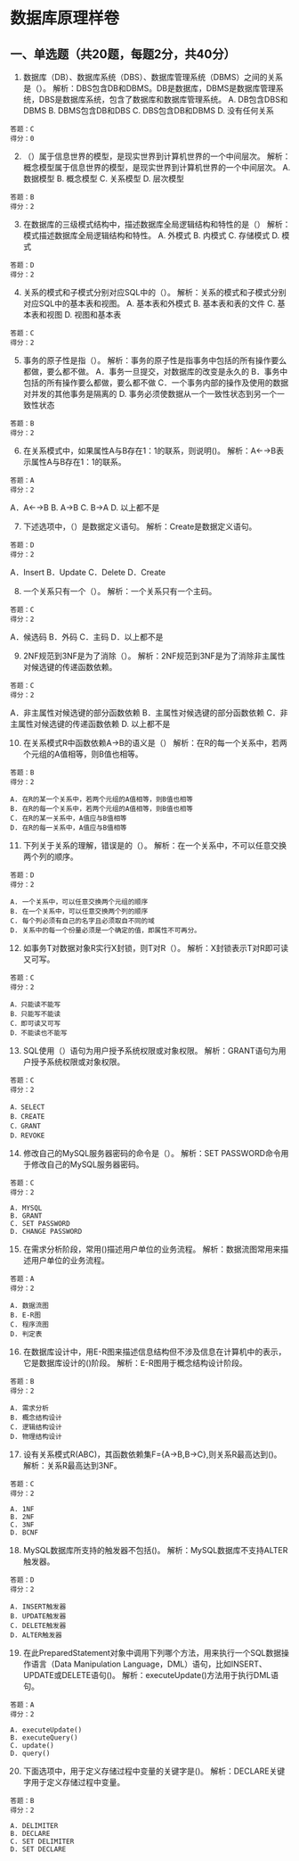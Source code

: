 # 数据库原理样卷

## 一、单选题（共20题，每题2分，共40分）

1. 数据库（DB）、数据库系统（DBS）、数据库管理系统（DBMS）之间的关系是（）。
   解析：DBS包含DB和DBMS。DB是数据库，DBMS是数据库管理系统，DBS是数据库系统，包含了数据库和数据库管理系统。
   A. DB包含DBS和DBMS
   B. DBMS包含DB和DBS
   C. DBS包含DB和DBMS
   D. 没有任何关系

```
答题：C
得分：0
```

2. （）属于信息世界的模型，是现实世界到计算机世界的一个中间层次。
   解析：概念模型属于信息世界的模型，是现实世界到计算机世界的一个中间层次。
   A. 数据模型
   B. 概念模型
   C. 关系模型
   D. 层次模型

```
答题：B
得分：2
```

3. 在数据库的三级模式结构中，描述数据库全局逻辑结构和特性的是（）
   解析：模式描述数据库全局逻辑结构和特性。
   A. 外模式
   B. 内模式
   C. 存储模式
   D. 模式

```
答题：D
得分：2
```

4. 关系的模式和子模式分别对应SQL中的（）。
   解析：关系的模式和子模式分别对应SQL中的基本表和视图。
   A. 基本表和外模式
   B. 基本表和表的文件
   C. 基本表和视图
   D. 视图和基本表

```
答题：C
得分：2
```

5. 事务的原子性是指（）。
   解析：事务的原子性是指事务中包括的所有操作要么都做，要么都不做。
   A．事务一旦提交，对数据库的改变是永久的
   B．事务中包括的所有操作要么都做，要么都不做
   C．一个事务内部的操作及使用的数据对并发的其他事务是隔离的
   D. 事务必须使数据从一个一致性状态到另一个一致性状态

```
答题：B
得分：2
```

6. 在关系模式中，如果属性A与B存在1：1的联系，则说明()。
解析：A←→B表示属性A与B存在1：1的联系。
```
答题：A
得分：2
```
   A．A←→B
   B. A→B
   C. B→A
   D. 以上都不是

7. 下述选项中，（）是数据定义语句。
解析：Create是数据定义语句。
```
答题：D
得分：2
```
   A．Insert
   B．Update
   C．Delete
   D．Create

8. 一个关系只有一个（）。
解析：一个关系只有一个主码。
```
答题：C
得分：2
```
   A．候选码
   B．外码
   C．主码
   D．以上都不是

9. 2NF规范到3NF是为了消除（）。
解析：2NF规范到3NF是为了消除非主属性对候选键的传递函数依赖。
```
答题：C
得分：2
```
   A．非主属性对候选键的部分函数依赖
   B．主属性对候选键的部分函数依赖
   C．非主属性对候选键的传递函数依赖
   D. 以上都不是

10. 在关系模式R中函数依赖A→B的语义是（）
解析：在R的每一个关系中，若两个元组的A值相等，则B值也相等。
```
答题：B
得分：2
```
    A. 在R的某一个关系中，若两个元组的A值相等，则B值也相等
    B. 在R的每一个关系中，若两个元组的A值相等，则B值也相等
    C. 在R的某一关系中，A值应与B值相等
    D. 在R的每一关系中，A值应与B值相等

11. 下列关于关系的理解，错误是的（）。
解析：在一个关系中，不可以任意交换两个列的顺序。
```
答题：D
得分：2
```
    A. 一个关系中，可以任意交换两个元组的顺序
    B. 在一个关系中，可以任意交换两个列的顺序
    C. 每个列必须有自己的名字且必须取自不同的域
    D. 关系中的每一个份量必须是一个确定的值，即属性不可再分。

12. 如事务T对数据对象R实行X封锁，则T对R（）。
解析：X封锁表示T对R即可读又可写。
```
答题：C
得分：2
```
    A．只能读不能写
    B．只能写不能读
    C．即可读又可写
    D．不能读也不能写

13. SQL使用（）语句为用户授予系统权限或对象权限。
解析：GRANT语句为用户授予系统权限或对象权限。
```
答题：C
得分：2
```
    A．SELECT
    B．CREATE
    C．GRANT
    D．REVOKE

14. 修改自己的MySQL服务器密码的命令是（）。
解析：SET PASSWORD命令用于修改自己的MySQL服务器密码。
```
答题：C
得分：2
```
    A. MYSQL
    B. GRANT
    C. SET PASSWORD
    D. CHANGE PASSWORD

15. 在需求分析阶段，常用()描述用户单位的业务流程。
解析：数据流图常用来描述用户单位的业务流程。
```
答题：A
得分：2
```
    A. 数据流图
    B. E-R图
    C. 程序流图
    D. 判定表

16. 在数据库设计中，用E-R图来描述信息结构但不涉及信息在计算机中的表示，它是数据库设计的()阶段。
解析：E-R图用于概念结构设计阶段。
```
答题：B
得分：2
```
    A. 需求分析
    B. 概念结构设计
    C. 逻辑结构设计
    D. 物理结构设计

17. 设有关系模式R(ABC)，其函数依赖集F={A→B,B→C},则关系R最高达到()。
解析：关系R最高达到3NF。
```
答题：C
得分：2
```
    A. 1NF
    B. 2NF
    C. 3NF
    D. BCNF

18. MySQL数据库所支持的触发器不包括()。
解析：MySQL数据库不支持ALTER触发器。
```
答题：D
得分：2
```
    A. INSERT触发器
    B. UPDATE触发器
    C. DELETE触发器
    D. ALTER触发器

19. 在此PreparedStatement对象中调用下列哪个方法，用来执行一个SQL数据操作语言（Data Manipulation Language，DML）语句，比如INSERT、UPDATE或DELETE语句()。
解析：executeUpdate()方法用于执行DML语句。
```
答题：A
得分：2
```
    A. executeUpdate()
    B. executeQuery()
    C. update()
    D. query()

20. 下面选项中，用于定义存储过程中变量的关键字是()。
解析：DECLARE关键字用于定义存储过程中变量。
```
答题：B
得分：2
```
    A. DELIMITER
    B. DECLARE
    C. SET DELIMITER
    D. SET DECLARE
